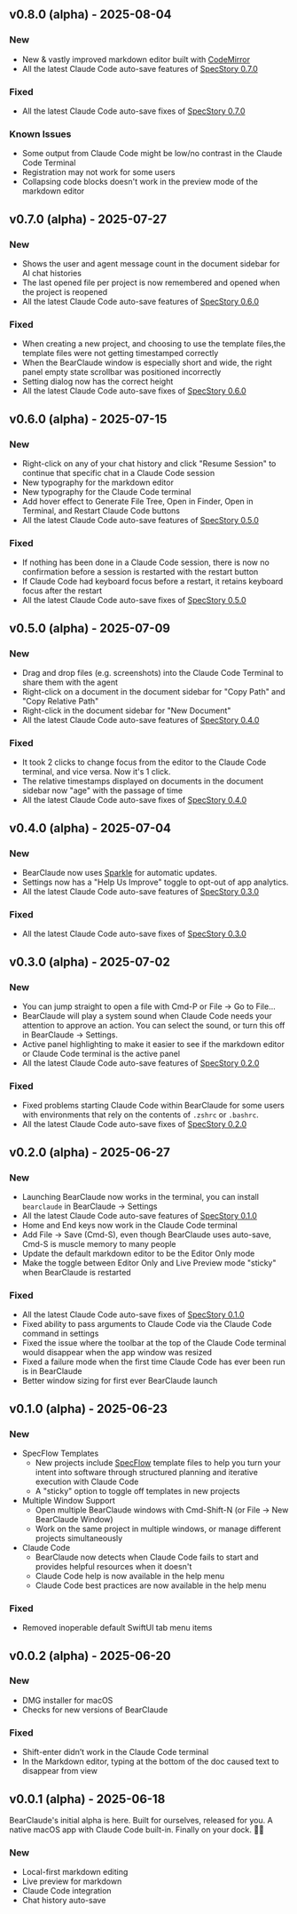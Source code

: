 ## v0.8.0 (alpha) - 2025-08-04

### New

- New & vastly improved markdown editor built with [CodeMirror](https://codemirror.net/)
- All the latest Claude Code auto-save features of [SpecStory 0.7.0](https://github.com/specstoryai/getspecstory/releases/tag/v0.7.0)

### Fixed

- All the latest Claude Code auto-save fixes of [SpecStory 0.7.0](https://github.com/specstoryai/getspecstory/releases/tag/v0.7.0)

### Known Issues

- Some output from Claude Code might be low/no contrast in the Claude Code Terminal
- Registration may not work for some users
- Collapsing code blocks doesn't work in the preview mode of the markdown editor


## v0.7.0 (alpha) - 2025-07-27

### New

- Shows the user and agent message count in the document sidebar for AI chat histories
- The last opened file per project is now remembered and opened when the project is reopened
- All the latest Claude Code auto-save features of [SpecStory 0.6.0](https://github.com/specstoryai/getspecstory/releases/tag/v0.6.0)

### Fixed

- When creating a new project, and choosing to use the template files,the template files were not getting timestamped correctly
- When the BearClaude window is especially short and wide, the right panel empty state scrollbar was positioned incorrectly
- Setting dialog now has the correct height
- All the latest Claude Code auto-save fixes of [SpecStory 0.6.0](https://github.com/specstoryai/getspecstory/releases/tag/v0.6.0)


## v0.6.0 (alpha) - 2025-07-15

### New

- Right-click on any of your chat history and click "Resume Session" to continue that specific chat in a Claude Code session
- New typography for the markdown editor
- New typography for the Claude Code terminal
- Add hover effect to Generate File Tree, Open in Finder, Open in Terminal, and Restart Claude Code buttons
- All the latest Claude Code auto-save features of [SpecStory 0.5.0](https://github.com/specstoryai/getspecstory/releases/tag/v0.5.0)

### Fixed

- If nothing has been done in a Claude Code session, there is now no confirmation before a session is restarted with the restart button
- If Claude Code had keyboard focus before a restart, it retains keyboard focus after the restart
- All the latest Claude Code auto-save fixes of [SpecStory 0.5.0](https://github.com/specstoryai/getspecstory/releases/tag/v0.5.0)


## v0.5.0 (alpha) - 2025-07-09

### New

- Drag and drop files (e.g. screenshots) into the Claude Code Terminal to share them with the agent
- Right-click on a document in the document sidebar for "Copy Path" and "Copy Relative Path"
- Right-click in the document sidebar for "New Document"
- All the latest Claude Code auto-save features of [SpecStory 0.4.0](https://github.com/specstoryai/getspecstory/releases/tag/v0.4.0)

### Fixed

- It took 2 clicks to change focus from the editor to the Claude Code terminal, and vice versa. Now it's 1 click.
- The relative timestamps displayed on documents in the document sidebar now "age" with the passage of time
- All the latest Claude Code auto-save fixes of [SpecStory 0.4.0](https://github.com/specstoryai/getspecstory/releases/tag/v0.4.0)


## v0.4.0 (alpha) - 2025-07-04

### New

- BearClaude now uses [Sparkle](https://sparkle-project.org/) for automatic updates.
- Settings now has a "Help Us Improve" toggle to opt-out of app analytics.
- All the latest Claude Code auto-save features of [SpecStory 0.3.0](https://github.com/specstoryai/getspecstory/releases/tag/v0.3.0)

### Fixed

- All the latest Claude Code auto-save fixes of [SpecStory 0.3.0](https://github.com/specstoryai/getspecstory/releases/tag/v0.3.0)


## v0.3.0 (alpha) - 2025-07-02

### New

- You can jump straight to open a file with Cmd-P or File → Go to File...
- BearClaude will play a system sound when Claude Code needs your attention to approve an action. You can select the sound, or turn this off in BearClaude → Settings.
- Active panel highlighting to make it easier to see if the markdown editor or Claude Code terminal is the active panel
- All the latest Claude Code auto-save features of [SpecStory 0.2.0](https://github.com/specstoryai/getspecstory/releases/tag/v0.2.0)

### Fixed

- Fixed problems starting Claude Code within BearClaude for some users with environments that rely on the contents of `.zshrc` or `.bashrc`.
- All the latest Claude Code auto-save fixes of [SpecStory 0.2.0](https://github.com/specstoryai/getspecstory/releases/tag/v0.2.0)


## v0.2.0 (alpha) - 2025-06-27

### New

- Launching BearClaude now works in the terminal, you can install `bearclaude` in BearClaude → Settings
- All the latest Claude Code auto-save features of [SpecStory 0.1.0](https://github.com/specstoryai/getspecstory/releases/tag/v0.1.0)
- Home and End keys now work in the Claude Code terminal
- Add File → Save (Cmd-S), even though BearClaude uses auto-save, Cmd-S is muscle memory to many people
- Update the default markdown editor to be the Editor Only mode
- Make the toggle between Editor Only and Live Preview mode "sticky" when BearClaude is restarted

### Fixed

- All the latest Claude Code auto-save fixes of [SpecStory 0.1.0](https://github.com/specstoryai/getspecstory/releases/tag/v0.1.0)
- Fixed ability to pass arguments to Claude Code via the Claude Code command in settings
- Fixed the issue where the toolbar at the top of the Claude Code terminal would disappear when the app window was resized
- Fixed a failure mode when the first time Claude Code has ever been run is in BearClaude
- Better window sizing for first ever BearClaude launch
 

## v0.1.0 (alpha) - 2025-06-23

### New

- SpecFlow Templates
  - New projects include [SpecFlow](https://www.specflow.com/) template files to help you turn your intent into software through structured planning and iterative execution with Claude Code
  - A "sticky" option to toggle off templates in new projects
- Multiple Window Support
  - Open multiple BearClaude windows with Cmd-Shift-N (or File → New BearClaude Window)
  - Work on the same project in multiple windows, or manage different projects simultaneously
- Claude Code
  - BearClaude now detects when Claude Code fails to start and provides helpful resources when it doesn't
  - Claude Code help is now available in the help menu
  - Claude Code best practices are now available in the help menu

### Fixed

- Removed inoperable default SwiftUI tab menu items


## v0.0.2 (alpha) - 2025-06-20

### New

- DMG installer for macOS
- Checks for new versions of BearClaude

### Fixed

- Shift-enter didn’t work in the Claude Code terminal
- In the Markdown editor, typing at the bottom of the doc caused text to disappear from view


## v0.0.1 (alpha) - 2025-06-18

BearClaude's initial alpha is here. Built for ourselves, released for you. A native macOS app with Claude Code built-in. Finally on your dock. 🐻✨

### New

- Local-first markdown editing
- Live preview for markdown
- Claude Code integration
- Chat history auto-save

